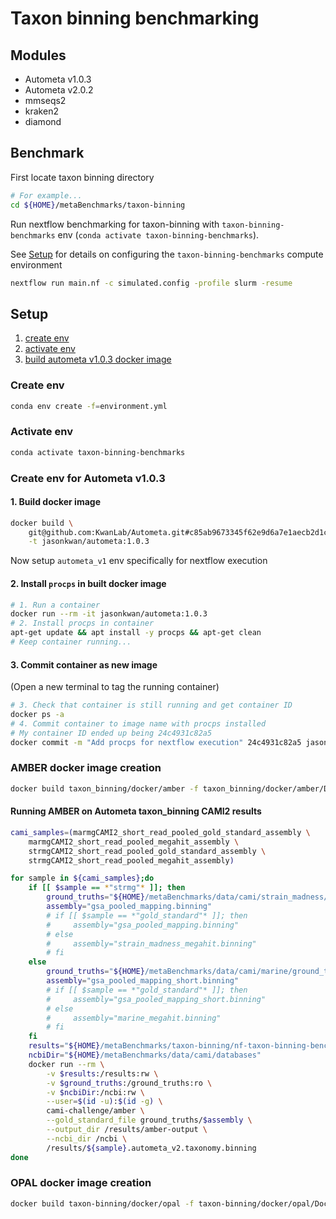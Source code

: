 # Taxon binning benchmarking

## Modules

- Autometa v1.0.3
- Autometa v2.0.2
- mmseqs2
- kraken2
- diamond

## Benchmark

First locate taxon binning directory

```bash
# For example...
cd ${HOME}/metaBenchmarks/taxon-binning
```

Run nextflow benchmarking for taxon-binning with `taxon-binning-benchmarks` env (`conda activate taxon-binning-benchmarks`).

See [Setup](#setup) for details on configuring the `taxon-binning-benchmarks` compute environment

```bash
nextflow run main.nf -c simulated.config -profile slurm -resume
```

## Setup

1. [create env](#create-env)
2. [activate env](#activate-env)
3. [build autometa v1.0.3 docker image](#create-env-for-autometa-v103)

### Create env

```bash
conda env create -f=environment.yml
```

### Activate env

```bash
conda activate taxon-binning-benchmarks
```

### Create env for Autometa v1.0.3

#### 1. Build docker image

```bash
docker build \
    git@github.com:KwanLab/Autometa.git#c85ab9673345f62e9d6a7e1aecb2d1c4e1b0c598 \
    -t jasonkwan/autometa:1.0.3
```

Now setup `autometa_v1` env specifically for nextflow execution

#### 2. Install `procps` in built docker image

```bash
# 1. Run a container
docker run --rm -it jasonkwan/autometa:1.0.3
# 2. Install procps in container
apt-get update && apt install -y procps && apt-get clean
# Keep container running...
```

#### 3. Commit container as new image

(Open a new terminal to tag the running container)

```bash
# 3. Check that container is still running and get container ID
docker ps -a
# 4. Commit container to image name with procps installed
# My container ID ended up being 24c4931c82a5
docker commit -m "Add procps for nextflow execution" 24c4931c82a5 jasonkwan/autometa:1.0.3
```

### AMBER docker image creation

```bash
docker build taxon_binning/docker/amber -f taxon_binning/docker/amber/Dockerfile -t cami-challenge/amber
```

#### Running AMBER on Autometa taxon_binning CAMI2 results

```bash
cami_samples=(marmgCAMI2_short_read_pooled_gold_standard_assembly \
    marmgCAMI2_short_read_pooled_megahit_assembly \
    strmgCAMI2_short_read_pooled_gold_standard_assembly \
    strmgCAMI2_short_read_pooled_megahit_assembly)

for sample in ${cami_samples};do
    if [[ $sample == *"strmg"* ]]; then
        ground_truths="${HOME}/metaBenchmarks/data/cami/strain_madness/ground_truth"
        assembly="gsa_pooled_mapping.binning"
        # if [[ $sample == *"gold_standard"* ]]; then
        #     assembly="gsa_pooled_mapping.binning"
        # else
        #     assembly="strain_madness_megahit.binning"
        # fi
    else
        ground_truths="${HOME}/metaBenchmarks/data/cami/marine/ground_truth"
        assembly="gsa_pooled_mapping_short.binning"
        # if [[ $sample == *"gold_standard"* ]]; then
        #     assembly="gsa_pooled_mapping_short.binning"
        # else
        #     assembly="marine_megahit.binning"
        # fi
    fi
    results="${HOME}/metaBenchmarks/taxon-binning/nf-taxon-binning-benchmarks/${sample}"
    ncbiDir="${HOME}/metaBenchmarks/data/cami/databases"
    docker run --rm \
        -v $results:/results:rw \
        -v $ground_truths:/ground_truths:ro \
        -v $ncbiDir:/ncbi:rw \
        --user=$(id -u):$(id -g) \
        cami-challenge/amber \
        --gold_standard_file ground_truths/$assembly \
        --output_dir /results/amber-output \
        --ncbi_dir /ncbi \
        /results/${sample}.autometa_v2.taxonomy.binning
done
```

### OPAL docker image creation

```bash
docker build taxon-binning/docker/opal -f taxon-binning/docker/opal/Dockerfile -t cami-challenge/opal
```

